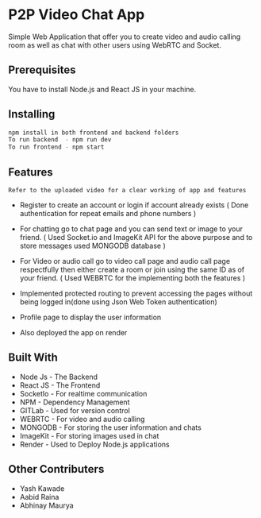 # P2P Video Chat App 

Simple Web Application that offer you to create video and audio calling room as well as chat with other users using WebRTC and Socket.

## Prerequisites
You have to install Node.js and React JS in your machine.

## Installing
```bash
npm install in both frontend and backend folders
To run backend  - npm run dev
To run frontend - npm start 
```


## Features
```
Refer to the uploaded video for a clear working of app and features 
```
- Register to create an account or login if account already exists
( Done authentication for repeat emails and phone numbers )

- For chatting go to chat page and you can send text or image to your friend.
( Used Socket.io and ImageKit API for the above purpose and to store messages used MONGODB database )

- For Video or audio call go to video call page and audio call page respectfully then either create a room or join using the same ID as of your friend.
( Used WEBRTC for the implementing both the features )

- Implemented protected routing to prevent accessing the pages without being logged in(done using Json Web Token authentication)

- Profile page to display the user information

- Also deployed the app on render


## Built With

* Node Js  - The Backend
* React JS - The Frontend
* SocketIo - For realtime communication
* NPM      - Dependency Management
* GITLab   - Used for version control
* WEBRTC   - For video and audio calling
* MONGODB  - For storing the user information and chats
* ImageKit - For storing images used in chat 
* Render   - Used to Deploy Node.js applications

## Other Contributers

* Yash Kawade
* Aabid Raina
* Abhinay Maurya
